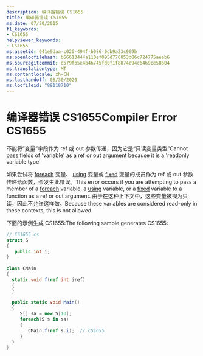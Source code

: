 ```yaml
---
description: 编译器错误 CS1655
title: 编译器错误 CS1655
ms.date: 07/20/2015
f1_keywords:
- CS1655
helpviewer_keywords:
- CS1655
ms.assetid: 041e9daa-c026-494f-b086-0db9a23c969b
ms.openlocfilehash: b56613444a110ef095d776853d86c724775aeab6
ms.sourcegitcommit: d579fb5e4b46745fd0f1f8874c94c6469ce58604
ms.translationtype: MT
ms.contentlocale: zh-CN
ms.lasthandoff: 08/30/2020
ms.locfileid: "89118710"
---
```

# <a name="compiler-error-cs1655"></a><span data-ttu-id="88247-103">编译器错误 CS1655</span><span class="sxs-lookup"><span data-stu-id="88247-103">Compiler Error CS1655</span></span>
<span data-ttu-id="88247-104">不能将“变量”字段作为 ref 或 out 参数传递，因为它是“只读变量类型”</span><span class="sxs-lookup"><span data-stu-id="88247-104">Cannot pass fields of 'variable' as a ref or out argument because it is a 'readonly variable type'</span></span>  
  
 <span data-ttu-id="88247-105">如果尝试将 [foreach](../language-reference/keywords/foreach-in.md) 变量、 [using](../language-reference/keywords/using-statement.md) 变量或 [fixed](../language-reference/keywords/fixed-statement.md) 变量的成员作为 ref 或 out 参数传递给函数，会发生此错误。</span><span class="sxs-lookup"><span data-stu-id="88247-105">This error occurs if you are attempting to pass a member of a [foreach](../language-reference/keywords/foreach-in.md) variable, a [using](../language-reference/keywords/using-statement.md) variable, or a [fixed](../language-reference/keywords/fixed-statement.md) variable to a function as a ref or out argument.</span></span> <span data-ttu-id="88247-106">由于在这种上下文中，这些变量被视为只读，因此不允许这样做。</span><span class="sxs-lookup"><span data-stu-id="88247-106">Because these variables are considered read-only in these contexts, this is not allowed.</span></span>  
  
 <span data-ttu-id="88247-107">下面的示例生成 CS1655:</span><span class="sxs-lookup"><span data-stu-id="88247-107">The following sample generates CS1655:</span></span>  
  
```csharp  
// CS1655.cs  
struct S
{  
   public int i;  
}  
  
class CMain  
{  
  static void f(ref int iref)  
  {  
  }  
  
  public static void Main()  
  {  
     S[] sa = new S[10];  
     foreach(S s in sa)  
     {  
        CMain.f(ref s.i);  // CS1655  
     }  
  }  
}  
```
